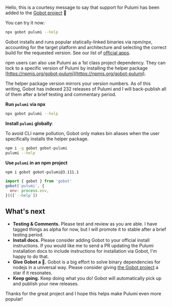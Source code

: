 Hello, this is a courtesy message to say that support for Pulumi has been added to the [Gobot project](https://www.npmjs.com/package/gobot) 🎸

You can try it now:

```bash
npx gobot pulumi --help
```

Gobot installs and runs popular statically-linked binaries via npm/npx, accounting for the target platform and architecture and selecting the correct build for the requested version. See our list of [official apps](https://www.npmjs.com/package/gobot#official-gobot-apps).

npm users can also use Pulumi as a 1st class project dependency. They can lock to a specific version of Pulumi by installing the helper package [https://npmjs.org/gobot-pulumi](https://npmjs.org/gobot-pulumi).

The helper package version mirrors your version numbers. As of this writing, Gobot has indexed 232 releases of Pulumi and I will back-publish all of them after a brief testing and commentary period.

**Run `pulumi` via npx**

```bash
npx gobot pulumi --help
```

**Install `pulumi` globally**:

To avoid CLI name pollution, Gobot only makes bin aliases when the user specifically installs the helper package.

```bash
npm i -g gobot gobot-pulumi
pulumi --help
```

**Use `pulumi` in an npm project**

```bash
npm i gobot gobot-pulumi@3.111.1
```

```js
import { gobot } from 'gobot'
gobot(`pulumi`, {
  env: process.env,
})([`--help`])
```



## What's next

- **Testing & Comments.** Please test and review as you are able. I have tagged things as alpha for now, but I will promote it to stable after a brief testing period.
- **Install docs.** Please consider adding Gobot to your official install instructions. If you would like me to send a PR updating the Pulumi installation docs to include instructions for installation via Gobot, I'm happy to do that.
- **Give Gobot a 💫.** Gobot is a big effort to solve binary dependencies for nodejs in a universal way. Please consider giving [the Gobot project](https://github.com/benallfree/gobot) a star if it resonates.
- **Keep going.** Keep doing what you do! Gobot will automatically pick up and publish your new releases.

Thanks for the great project and I hope this helps make Pulumi even more popular!
